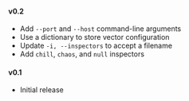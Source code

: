 #### v0.2
- Add `--port` and `--host` command-line arguments
- Use a dictionary to store vector configuration
- Update `-i, --inspectors` to accept a filename
- Add `chill`, `chaos`, and `null` inspectors

#### v0.1
- Initial release

